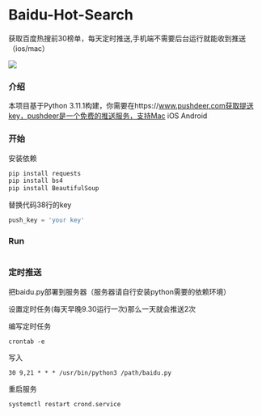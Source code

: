 # Baidu-Hot-Search
获取百度热搜前30榜单，每天定时推送,手机端不需要后台运行就能收到推送（ios/mac）

![](/demo.png)

### 介绍

本项目基于Python 3.11.1构建，你需要在https://www.pushdeer.com获取提送key，pushdeer是一个免费的推送服务，支持Mac iOS Android

### 开始

安装依赖

```python
pip install requests
pip install bs4 
pip install BeautifulSoup
```

替换代码38行的key

```python
push_key = 'your key'
```

### Run

#

### 定时推送

把baidu.py部署到服务器（服务器请自行安装python需要的依赖环境）

设置定时任务(每天早晚9.30运行一次)那么一天就会推送2次

编写定时任务

```
crontab -e
```

写入

```
30 9,21 * * * /usr/bin/python3 /path/baidu.py
```

重启服务

```
systemctl restart crond.service
```

